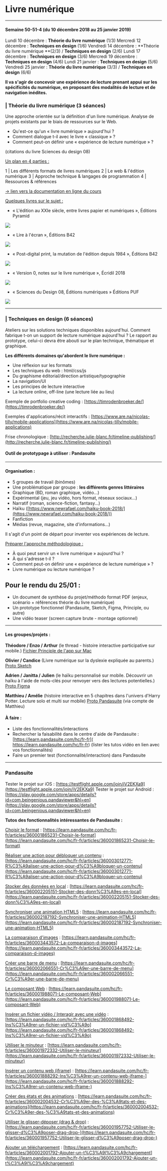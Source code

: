 # Livre numérique

---

#### Semaine 50-51-4 (du 10 décembre 2018 au 25 janvier 2019)

Lundi 10 décembre : **Théorie du livre numérique** (1/3)
Mercredi 12 décembre : **Techniques en design** (1/6)
Vendredi 14 décembre : **Théorie du livre numérique **(2/3) / **Techniques en design** (2/6)
Lundi 17 décembre : **Techniques en design** (3/6)
Mercredi 19 décembre : **Techniques en design** (4/6)
Lundi 21 janvier : **Techniques en design** (5/6)
Vendredi 25 janvier : **Théorie du livre numérique** (3/3) / **Techniques en design** (6/6)

**Il va s'agir de concevoir une expérience de lecture prenant appui sur les spécificités du numérique, en proposant des modalités de lecture et de navigation inédites.**

### | Théorie du livre numérique (3 séances)
Une approche orientée sur la définition d'un livre numérique. Analyse de projets existants par le biais de ressources sur le Web. 

- Qu'est-ce qu'un « livre numérique » aujourd'hui ? 
- Comment dialogue t-il avec le livre « classique » ? 
- Comment peut-on définir une « expérience de lecture numérique » ?

(citations du livre Sciences du design 08)

<u>Un plan en 4 parties :</u>

1 | Les différents formats de livres numériques
2 | Le web & l'édition numérique
3 | Approche technique & langages de programmation
4 | Ressources & références

[&#8594; lien vers la documentation en ligne du cours ](<http://isitcode.net/editionnumerique.html>)

<u>Quelques livres sur le sujet :</u>

- « L'édition au XXIe siècle, entre livres papier et numériques », Éditions Pyramid

![](../images/l-edition-au-xxie-siecle.jpg)

- « Lire à l'écran », Éditions B42

![](../images/51bz8tMEV1L._SY310_BO1,204,203,200_.jpg)

- « Post-digital print, la mutation de l'édition depuis 1984 », Éditions B42

![](../images/1317014788.jpg)


- « Version 0, notes sur le livre numérique », Écridil 2018

![](../images/87566.jpg)

- « Sciences du Design 08, Éditions numériques » Éditions PUF

![](../images/sciences-design08.jpg)

---

### | Techniques en design (6 séances)
Ateliers sur les solutions techniques disponibles aujourd'hui. Comment fabrique t-on un support de lecture numérique aujourd'hui ? Le rapport au prototype, celui-ci devra être abouti sur le plan technique, thématique et graphique.

**Les différents domaines qu'abordent le livre numérique :**

- Une réflexion sur les formats
- Les techniques du web : html/css/js
- Du graphisme éditorial/direction artistique/typographie
- La navigation/UI
- Les principes de lecture interactive
- La lecture online, off-line (une lecture liée au lieu)

Exemple de portfolio creative coding : [https://timrodenbroeker.de/](https://timrodenbroeker.de/)

Exemples d'applications/récit interactifs : [https://www.are.na/nicolas-tilly/mobile-applications](https://www.are.na/nicolas-tilly/mobile-applications)

Frise chronologique : [http://recherche.julie-blanc.fr/timeline-publishing/](http://recherche.julie-blanc.fr/timeline-publishing/)

#### Outil de prototypage à utiliser : Pandasuite

---

#### Organisation :

- 5 groupes de travail (binômes)
- Une problématique par groupe : **les différents genres littéraires**
- Graphique (BD, roman graphique, vidéo...)
- Expérimental (jeu, jeu vidéo, hors format, réseaux sociaux...)
- Narratif (roman, science-fiction, fantasy...) 
- Haïku ([https://www.newrafael.com/haiku-book-2018/](https://www.newrafael.com/haiku-book-2018/))
- Fanfiction
- Médias (revue, magazine, site d'informations...)

Il s'agit d'un point de départ pour inventer vos expériences de lecture.

<u>Préparer l'approche méthodologique :</u> 

- À quoi peut servir un « livre numérique » aujourd'hui ? 
- À qui s'adresse t-il ? 
- Comment peut-on définir une « expérience de lecture numérique » ? 
- Livre numérique ou lecture numérique ?


## Pour le rendu du 25/01 :

- Un document de synthèse du projet/méthodo format PDF (enjeux, scénario + références théorie du livre numérique)
- Un prototype fonctionnel (Pandasuite, Sketch, Figma, Principle, ou autre)
- Une vidéo teaser (screen capture brute - montage optionnel)

---

#### Les groupes/projets :

**Théodore / Enzo / Arthur** 
(le thread - histoire interactive participative sur mobile.)
<u>Fichier Principle de l'app sur Mac</u>

**Olivier / Candice** 
(Livre numérique sur la dyslexie expliquée au parents.)
<u>Proto Sketch</u>

**Adrien / Janitta / Julien** 
(le haïku personnalisé sur mobile. Découvrir un haïku à l'aide de mots-clés pour renvoyer vers des lectures potentielles.)
<u>Proto Figma</u>

**Matthieu / Amélie** 
(histoire interactive en 5 chapitres dans l'univers d'Harry Potter. Lecture solo et multi sur mobile)
<u>Proto Pandasuite</u> (via compte de Matthieu)



#### À faire :

- Liste des fonctionnalités/interactions
- Rechercher la faisabilité dans le centre d'aide de Pandasuite : [https://learn.pandasuite.com/hc/fr-fr]( https://learn.pandasuite.com/hc/fr-fr) (lister les tutos vidéo en lien avec vos fonctionnalités)
- Faire un premier test (fonctionnalité/interaction) dans Pandasuite

---

### Pandasuite

Tester le projet sur iOS : [https://testflight.apple.com/join/iV2EKXa9](https://testflight.apple.com/join/iV2EKXa9)
Tester le projet sur Android : [https://play.google.com/store/apps/details?id=com.beingenious.pandaviewer&hl=en](https://play.google.com/store/apps/details?id=com.beingenious.pandaviewer&hl=en)

**Tutos des fonctionnalités intéressantes de Pandasuite :**

<u>Choisir le format</u> : [https://learn.pandasuite.com/hc/fr-fr/articles/360001865231-Choisir-le-format](https://learn.pandasuite.com/hc/fr-fr/articles/360001865231-Choisir-le-format)

<u>Réaliser une action pour débloquer un contenu</u> : [https://learn.pandasuite.com/hc/fr-fr/articles/360003012771-R%C3%A9aliser-une-action-pour-d%C3%A9bloquer-un-contenu](https://learn.pandasuite.com/hc/fr-fr/articles/360003012771-R%C3%A9aliser-une-action-pour-d%C3%A9bloquer-un-contenu)

<u>Stocker des données en local</u> : [https://learn.pandasuite.com/hc/fr-fr/articles/360002205151-Stocker-des-donn%C3%A9es-en-local](https://learn.pandasuite.com/hc/fr-fr/articles/360002205151-Stocker-des-donn%C3%A9es-en-local)

<u>Synchroniser une animation HTML5</u> : [https://learn.pandasuite.com/hc/fr-fr/articles/360002187192-Synchroniser-une-animation-HTML5](https://learn.pandasuite.com/hc/fr-fr/articles/360002187192-Synchroniser-une-animation-HTML5)

<u>La comparaison d'images</u> : [https://learn.pandasuite.com/hc/fr-fr/articles/360003443572-La-comparaison-d-images](https://learn.pandasuite.com/hc/fr-fr/articles/360003443572-La-comparaison-d-images)

<u>Créer une barre de menu</u> : [https://learn.pandasuite.com/hc/fr-fr/articles/360002066551-Cr%C3%A9er-une-barre-de-menu](https://learn.pandasuite.com/hc/fr-fr/articles/360002066551-Cr%C3%A9er-une-barre-de-menu)

<u>Le composant Web</u> : [https://learn.pandasuite.com/hc/fr-fr/articles/360001988071-Le-composant-Web](https://learn.pandasuite.com/hc/fr-fr/articles/360001988071-Le-composant-Web)

<u>Insérer un fichier vidéo / Interagir avec une vidéo</u> : [https://learn.pandasuite.com/hc/fr-fr/articles/360001868492-Ins%C3%A9rer-un-fichier-vid%C3%A9o](https://learn.pandasuite.com/hc/fr-fr/articles/360001868492-Ins%C3%A9rer-un-fichier-vid%C3%A9o)

<u>Utiliser le minuteur</u> : [https://learn.pandasuite.com/hc/fr-fr/articles/360001972332-Utiliser-le-minuteur](https://learn.pandasuite.com/hc/fr-fr/articles/360001972332-Utiliser-le-minuteur)

<u>Insérer un contenu web (iframe)</u> : [https://learn.pandasuite.com/hc/fr-fr/articles/360001888292-Ins%C3%A9rer-un-contenu-web-iframe-](https://learn.pandasuite.com/hc/fr-fr/articles/360001888292-Ins%C3%A9rer-un-contenu-web-iframe-)

<u>Créer des états et des animations</u> : [https://learn.pandasuite.com/hc/fr-fr/articles/360002004532-Cr%C3%A9er-des-%C3%A9tats-et-des-animations](https://learn.pandasuite.com/hc/fr-fr/articles/360002004532-Cr%C3%A9er-des-%C3%A9tats-et-des-animations)

<u>Utiliser le glisser-déposer (drag & drop)</u> : [https://learn.pandasuite.com/hc/fr-fr/articles/360001957752-Utiliser-le-glisser-d%C3%A9poser-drag-drop-](https://learn.pandasuite.com/hc/fr-fr/articles/360001957752-Utiliser-le-glisser-d%C3%A9poser-drag-drop-)

<u>Ajouter un téléchargement</u> : [https://learn.pandasuite.com/hc/fr-fr/articles/360002001792-Ajouter-un-t%C3%A9l%C3%A9chargement](https://learn.pandasuite.com/hc/fr-fr/articles/360002001792-Ajouter-un-t%C3%A9l%C3%A9chargement)